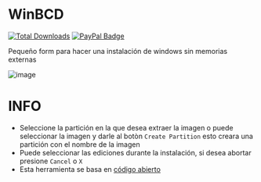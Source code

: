 # WinBCD
[![Total Downloads](https://img.shields.io/github/downloads/LuSlower/WinBCD/total.svg)](https://github.com/LuSlower/WinBCD/releases) [![PayPal Badge](https://img.shields.io/badge/PayPal-003087?logo=paypal&logoColor=fff&style=flat)](https://paypal.me/eldontweaks) 

Pequeño form para hacer una instalación de windows sin memorias externas

![image](https://github.com/LuSlower/WinBCD/assets/148411728/5a41a653-e356-400d-9dbc-57b99dd64042)

# INFO

- Seleccione la partición en la que desea extraer la imagen o puede seleccionar la imagen y darle al botòn `Create Partition` esto creara una partición con el nombre de la imagen
- Puede seleccionar las ediciones durante la instalación, si desea abortar presione `Cancel` o `X`
- Esta herramienta se basa en [código abierto](https://github.com/iidanL/InstallWindowsWithoutUSB)



